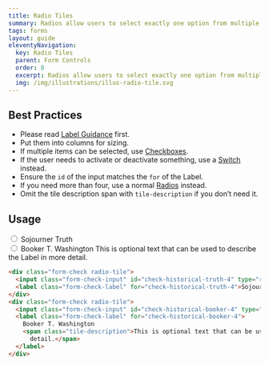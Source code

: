 ```yaml
---
title: Radio Tiles
summary: Radios allow users to select exactly one option from multiple options.
tags: forms
layout: guide
eleventyNavigation:
  key: Radio Tiles
  parent: Form Controls
  order: 8
  excerpt: Radios allow users to select exactly one option from multiple options.
  img: /img/illustrations/illus-radio-tile.svg
---
```


## Best Practices

- Please read [Label Guidance](/form-controls/labels-guidance) first.
- Put them into columns for sizing.
- If multiple items can be selected, use [Checkboxes](/form-controls/checkboxes).
- If the user needs to activate or deactivate something, use a [Switch](/form-controls/switches) instead.
- Ensure the `id` of the input matches the `for` of the Label.
- If you need more than four, use a normal [Radios](/form-controls/radios/) instead.
- Omit the tile description span with `tile-description` if you don’t need it.

## Usage

<div class="form-check radio-tile">
  <input class="form-check-input" id="check-historical-truth-4" type="radio" name="historical-figures" value="sojourner-truth" />
  <label class="form-check-label" for="check-historical-truth-4">Sojourner Truth</label>
</div>
<div class="form-check radio-tile">
  <input class="form-check-input" id="check-historical-booker-4" type="radio" name="historical-figures" value="sojourner-truth" />
  <label class="form-check-label" for="check-historical-booker-4">
    Booker T. Washington
    <span class="tile-description">This is optional text that can be used to describe the Label in more
      detail.</span>
  </label>
</div>

```html
<div class="form-check radio-tile">
  <input class="form-check-input" id="check-historical-truth-4" type="radio" name="historical-figures" value="sojourner-truth" />
  <label class="form-check-label" for="check-historical-truth-4">Sojourner Truth</label>
</div>
<div class="form-check radio-tile">
  <input class="form-check-input" id="check-historical-booker-4" type="radio" name="historical-figures" value="sojourner-truth" />
  <label class="form-check-label" for="check-historical-booker-4">
    Booker T. Washington
    <span class="tile-description">This is optional text that can be used to describe the Label in more
      detail.</span>
  </label>
</div>
```
